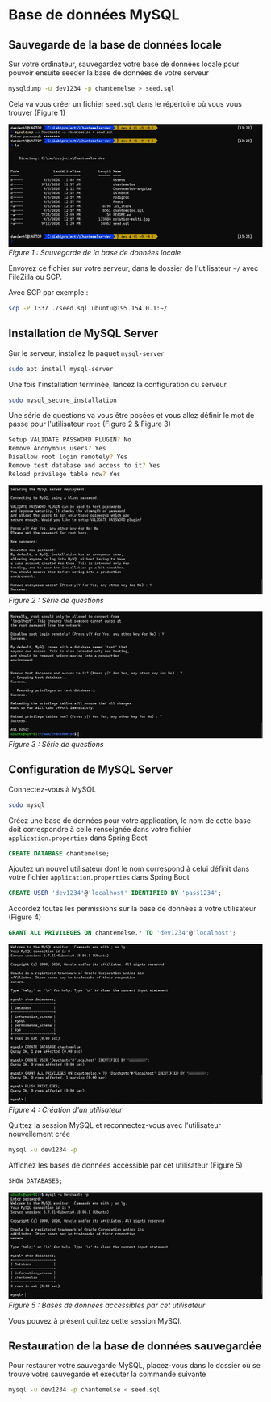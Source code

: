 # Base de données MySQL

## Sauvegarde de la base de données locale

Sur votre ordinateur, sauvegardez votre base de données locale pour pouvoir ensuite seeder la base de données de votre serveur
``` bash
mysqldump -u dev1234 -p chantemelse > seed.sql
```

Cela va vous créer un fichier `seed.sql` dans le répertoire où vous vous trouver (Figure 1)

![Sauvegarde de la base de données locale](./images/database_save.jpg)
*Figure 1 : Sauvegarde de la base de données locale*

Envoyez ce fichier sur votre serveur, dans le dossier de l'utilisateur `~/` avec FileZilla ou SCP.

Avec SCP par exemple :
``` bash
scp -P 1337 ./seed.sql ubuntu@195.154.0.1:~/
```

## Installation de MySQL Server

Sur le serveur, installez le paquet `mysql-server`
``` bash
sudo apt install mysql-server
```

Une fois l'installation terminée, lancez la configuration du serveur
``` bash
sudo mysql_secure_installation
```

Une série de questions va vous être posées et vous allez définir le mot de passe pour l'utilisateur `root` (Figure 2 & Figure 3)
``` bash
Setup VALIDATE PASSWORD PLUGIN? No
Remove Anonymous users? Yes
Disallow root login remotely? Yes
Remove test database and access to it? Yes
Reload privilege table now? Yes
```

![Série de questions](./images/database_secure_mysql_1.jpg)
*Figure 2 : Série de questions*

![Série de questions](./images/database_secure_mysql_2.jpg)
*Figure 3 : Série de questions*

## Configuration de MySQL Server

Connectez-vous à MySQL
``` bash
sudo mysql
```

Créez une base de données pour votre application, le nom de cette base doit correspondre à celle renseignée dans votre fichier `application.properties` dans Spring Boot
``` sql
CREATE DATABASE chantemelse;
```

Ajoutez un nouvel utilisateur dont le nom correspond à celui définit dans votre fichier `application.properties` dans Spring Boot
``` sql
CREATE USER 'dev1234'@'localhost' IDENTIFIED BY 'pass1234';
```

Accordez toutes les permissions sur la base de données à votre utilisateur (Figure 4)
``` sql
GRANT ALL PRIVILEGES ON chantemelse.* TO 'dev1234'@'localhost';
```

![Création d'un utilisateur](./images/database_config_mysql.jpg)
*Figure 4 : Création d'un utilisateur*

Quittez la session MySQL et reconnectez-vous avec l'utilisateur nouvellement crée
``` bash
mysql -u dev1234 -p
```

Affichez les bases de données accessible par cet utilisateur (Figure 5)
``` sql
SHOW DATABASES;
```

![Bases de données accessibles par cet utilisateur](./images/database_login_mysql.jpg)
*Figure 5 : Bases de données accessibles par cet utilisateur*

Vous pouvez à présent quittez cette session MySQl.

## Restauration de la base de données sauvegardée   
 
Pour restaurer votre sauvegarde MySQL, placez-vous dans le dossier où se trouve votre sauvegarde et exécuter la commande suivante
``` bash
mysql -u dev1234 -p chantemelse < seed.sql
```

